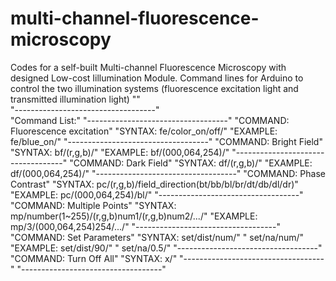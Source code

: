 # multi-channel-fluorescence-microscopy
Codes for a self-built  Multi-channel Fluorescence Microscopy with designed Low-cost Iillumination Module.
Command lines for Arduino to control the two illumination systems (fluorescence excitation light and transmitted illumination light)
"<Arduino is ready>"  
"-----------------------------------"  
"Command List:"
"-----------------------------------"
"COMMAND: Fluorescence excitation"
"SYNTAX:  fe/color_on/off/"
"EXAMPLE: fe/blue_on/"
"-----------------------------------"
"COMMAND: Bright Field"
"SYNTAX:  bf/(r,g,b)/"
"EXAMPLE: bf/(000,064,254)/"
"-----------------------------------"
"COMMAND: Dark Field"
"SYNTAX:  df/(r,g,b)/"
"EXAMPLE: df/(000,064,254)/"
"-----------------------------------"
"COMMAND: Phase Contrast"
"SYNTAX:  pc/(r,g,b)/field_direction(bt/bb/bl/br/dt/db/dl/dr)"
"EXAMPLE: pc/(000,064,254)/bl/"
"-----------------------------------"
"COMMAND: Multiple Points"
"SYNTAX:  mp/number(1~255)/(r,g,b)num1/(r,g,b)num2/.../"
"EXAMPLE: mp/3/(000,064,254)254/.../"
"-----------------------------------"
"COMMAND: Set Parameters"
"SYNTAX:  set/dist/num/"
"         set/na/num/"
"EXAMPLE: set/dist/90/"
"         set/na/0.5/"
"-----------------------------------"
"COMMAND: Turn Off All"
"SYNTAX:  x/"
"-----------------------------------"
"-----------------------------------"
